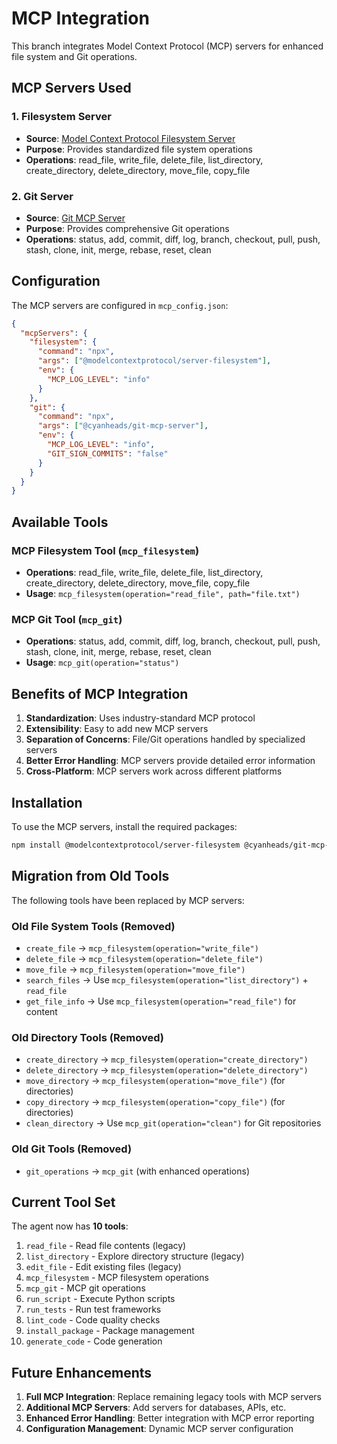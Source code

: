 # MCP Integration

This branch integrates Model Context Protocol (MCP) servers for enhanced file system and Git operations.

## MCP Servers Used

### 1. Filesystem Server
- **Source**: [Model Context Protocol Filesystem Server](https://github.com/modelcontextprotocol/servers/tree/main/src/filesystem)
- **Purpose**: Provides standardized file system operations
- **Operations**: read_file, write_file, delete_file, list_directory, create_directory, delete_directory, move_file, copy_file

### 2. Git Server
- **Source**: [Git MCP Server](https://github.com/cyanheads/git-mcp-server)
- **Purpose**: Provides comprehensive Git operations
- **Operations**: status, add, commit, diff, log, branch, checkout, pull, push, stash, clone, init, merge, rebase, reset, clean

## Configuration

The MCP servers are configured in `mcp_config.json`:

```json
{
  "mcpServers": {
    "filesystem": {
      "command": "npx",
      "args": ["@modelcontextprotocol/server-filesystem"],
      "env": {
        "MCP_LOG_LEVEL": "info"
      }
    },
    "git": {
      "command": "npx",
      "args": ["@cyanheads/git-mcp-server"],
      "env": {
        "MCP_LOG_LEVEL": "info",
        "GIT_SIGN_COMMITS": "false"
      }
    }
  }
}
```

## Available Tools

### MCP Filesystem Tool (`mcp_filesystem`)
- **Operations**: read_file, write_file, delete_file, list_directory, create_directory, delete_directory, move_file, copy_file
- **Usage**: `mcp_filesystem(operation="read_file", path="file.txt")`

### MCP Git Tool (`mcp_git`)
- **Operations**: status, add, commit, diff, log, branch, checkout, pull, push, stash, clone, init, merge, rebase, reset, clean
- **Usage**: `mcp_git(operation="status")`

## Benefits of MCP Integration

1. **Standardization**: Uses industry-standard MCP protocol
2. **Extensibility**: Easy to add new MCP servers
3. **Separation of Concerns**: File/Git operations handled by specialized servers
4. **Better Error Handling**: MCP servers provide detailed error information
5. **Cross-Platform**: MCP servers work across different platforms

## Installation

To use the MCP servers, install the required packages:

```bash
npm install @modelcontextprotocol/server-filesystem @cyanheads/git-mcp-server
```

## Migration from Old Tools

The following tools have been replaced by MCP servers:

### Old File System Tools (Removed)
- `create_file` → `mcp_filesystem(operation="write_file")`
- `delete_file` → `mcp_filesystem(operation="delete_file")`
- `move_file` → `mcp_filesystem(operation="move_file")`
- `search_files` → Use `mcp_filesystem(operation="list_directory")` + `read_file`
- `get_file_info` → Use `mcp_filesystem(operation="read_file")` for content

### Old Directory Tools (Removed)
- `create_directory` → `mcp_filesystem(operation="create_directory")`
- `delete_directory` → `mcp_filesystem(operation="delete_directory")`
- `move_directory` → `mcp_filesystem(operation="move_file")` (for directories)
- `copy_directory` → `mcp_filesystem(operation="copy_file")` (for directories)
- `clean_directory` → Use `mcp_git(operation="clean")` for Git repositories

### Old Git Tools (Removed)
- `git_operations` → `mcp_git` (with enhanced operations)

## Current Tool Set

The agent now has **10 tools**:

1. `read_file` - Read file contents (legacy)
2. `list_directory` - Explore directory structure (legacy)
3. `edit_file` - Edit existing files (legacy)
4. `mcp_filesystem` - MCP filesystem operations
5. `mcp_git` - MCP git operations
6. `run_script` - Execute Python scripts
7. `run_tests` - Run test frameworks
8. `lint_code` - Code quality checks
9. `install_package` - Package management
10. `generate_code` - Code generation

## Future Enhancements

1. **Full MCP Integration**: Replace remaining legacy tools with MCP servers
2. **Additional MCP Servers**: Add servers for databases, APIs, etc.
3. **Enhanced Error Handling**: Better integration with MCP error reporting
4. **Configuration Management**: Dynamic MCP server configuration 